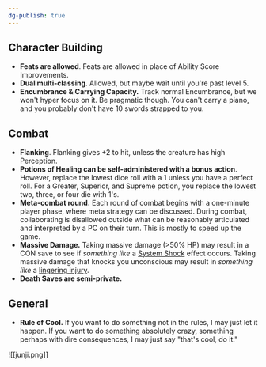 ```yaml
---
dg-publish: true
---
```


## Character Building
- **Feats are allowed**. Feats are allowed in place of Ability Score Improvements.
- **Dual multi-classing**. Allowed, but maybe wait until you're past level 5.
- **Encumbrance & Carrying Capacity.** Track normal Encumbrance, but we won't hyper focus on it. Be pragmatic though. You can't carry a piano, and you probably don't have 10 swords strapped to you.

## Combat
- **Flanking**. Flanking gives +2 to hit, unless the creature has high Perception.
- **Potions of Healing can be self-administered with a bonus action**. However, replace the lowest dice roll with a 1 unless you have a perfect roll. For a Greater, Superior, and Supreme potion, you replace the lowest two, three, or four die with 1's. 
- **Meta-combat round.** Each round of combat begins with a one-minute player phase, where meta strategy can be discussed. During combat, collaborating is disallowed outside what can be reasonably articulated and interpreted by a PC on their turn. This is mostly to speed up the game.
- **Massive Damage.** Taking massive damage (>50% HP) may result in a CON save to see if *something like* a [System Shock](https://www.dndbeyond.com/sources/dmg/dungeon-masters-workshop#MassiveDamage) effect occurs. Taking massive damage that knocks you unconscious may result in *something like* a [lingering injury](https://www.dndbeyond.com/sources/dmg/dungeon-masters-workshop#Injuries).
- **Death Saves are semi-private.** 

## General
- **Rule of Cool.** If you want to do something not in the rules, I may just let it happen. If you want to do something absolutely crazy, something perhaps with dire consequences, I may just say "that's cool, do it."

![[junji.png]]